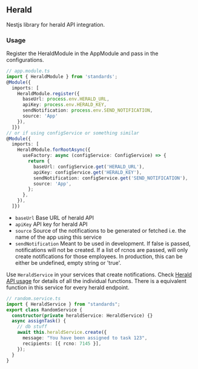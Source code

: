 ## Herald

Nestjs library for herald API integration.

### Usage

Register the HeraldModule in the AppModule and pass in the configurations.

```ts
// app.module.ts
import { HeraldModule } from 'standards';
@Module({
  imports: [
    HeraldModule.register({
      baseUrl: process.env.HERALD_URL,
      apiKey: process.env.HERALD_KEY,
      sendNotification: process.env.SEND_NOTIFICATION,
      source: 'App'
    }),
  ]})
// or if using configService or something similar
@Module({
  imports: [
    HeraldModule.forRootAsync({
      useFactory: async (configService: ConfigService) => {
        return {
          baseUrl: configService.get('HERALD_URL'),
          apiKey: configService.get('HERALD_KEY'),
          sendNotification: configService.get('SEND_NOTIFICATION'),
          source: 'App',
        };
      },
    }),
  ]})

```

- `baseUrl` Base URL of herald API
- `apiKey` API key for herald API
- `source` Source of the notifications to be generated or fetched i.e. the name of the app using this service
- `sendNotification` Meant to be used in development. If false is passed, notifications will not be created. If a list of rcnos are passed, will only create notifications for those employees. In production, this can be either be undefined, empty string or 'true'.

Use `HeraldService` in your services that create notifications.
Check [Herald API usage](https://github.com/MTCC-Plc/herald-api?tab=readme-ov-file#usage) for details of all the individual functions. There is a equivalent function in this service for every herald endpoint.

```ts
// random.service.ts
import { HeraldService } from "standards";
export class RandomService {
  constructor(private heraldService: HeraldService) {}
  async assignTask() {
    // db stuff
    await this.heraldService.create({
      message: "You have been assigned to task 123",
      recipients: [{ rcno: 7145 }],
    });
  }
}
```

